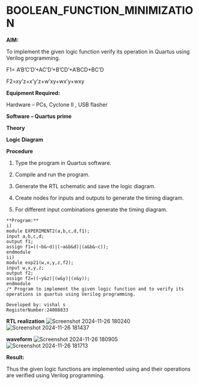# BOOLEAN_FUNCTION_MINIMIZATION

**AIM:**

To implement the given logic function verify its operation in Quartus using Verilog programming.

F1= A’B’C’D’+AC’D’+B’CD’+A’BCD+BC’D 

F2=xy’z+x’y’z+w’xy+wx’y+wxy

**Equipment Required:**

Hardware – PCs, Cyclone II , USB flasher

**Software – Quartus prime**

**Theory**

**Logic Diagram**

**Procedure**

1.	Type the program in Quartus software.

2.	Compile and run the program.

3.	Generate the RTL schematic and save the logic diagram.

4.	Create nodes for inputs and outputs to generate the timing diagram.

5.	For different input combinations generate the timing diagram.
```
**Program:**
i)
module EXPERIMENT2(a,b,c,d,f1);
input a,b,c,d;
output f1;
assign f1=((~b&~d)|(~a&b&d)|(a&b&~c));
endmodule
ii) 
module exp21(w,x,y,z,f2);
input w,x,y,z;
output f2;
assign f2=((~y&z)|(w&y)|(x&y));
endmodule
/* Program to implement the given logic function and to verify its operations in quartus using Verilog programming. 

Developed by: vishal s
RegisterNumber:24008833
```

**RTL realization**
![Screenshot 2024-11-26 180240](https://github.com/user-attachments/assets/59075150-009f-436c-b806-98835485de4b)
![Screenshot 2024-11-26 181437](https://github.com/user-attachments/assets/ed97b6e2-1d21-4459-9025-e311378c9417)


**waveform**
![Screenshot 2024-11-26 180905](https://github.com/user-attachments/assets/09d77a97-38ac-4139-ac0d-ec003f94eab1)
![Screenshot 2024-11-26 181713](https://github.com/user-attachments/assets/760fc778-7239-49ba-bda3-cc6b4f6be000)

**Result:**

Thus the given logic functions are implemented using and their operations are verified using Verilog programming.

